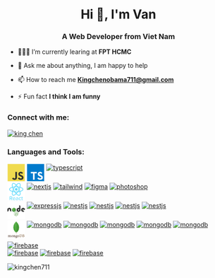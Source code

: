 <h1 align="center">Hi 👋, I'm Van</h1>
<h3 align="center">A Web Developer from Viet Nam</h3>

- 👨🏾‍🎓 I’m currently learing at **FPT HCMC**

- 💬 Ask me about anything, I am happy to help

- 📫 How to reach me **Kingchenobama711@gmail.com**

- ⚡ Fun fact **I think I am funny**

<h3 align="left">Connect with me:</h3>
<p align="left">
<a href="https://fb.com/king chen" target="blank"><img align="center" src="https://raw.githubusercontent.com/rahuldkjain/github-profile-readme-generator/master/src/images/icons/Social/facebook.svg" alt="king chen" height="30" width="40" /></a>
</p>

<h3 align="left">Languages and Tools:</h3>
<p align="left">

<div style="display: flex; gap:4px; flex-wrap: wrap;"><a href="https://developer.mozilla.org/en-US/docs/Web/JavaScript" target="_blank" rel="noreferrer">
  <img src="https://raw.githubusercontent.com/devicons/devicon/master/icons/javascript/javascript-original.svg" alt="javascript" width="40" height="40"/>
</a>
<a href="https://www.typescriptlang.org/" target="_blank" rel="noreferrer">
  <img src="https://raw.githubusercontent.com/devicons/devicon/master/icons/typescript/typescript-original.svg" alt="typescript" width="40" height="40"/>
</a>

<a href="#" rel="noreferrer">
  <img src="https://upload.wikimedia.org/wikipedia/commons/thumb/d/d2/C_Sharp_Logo_2023.svg/640px-C_Sharp_Logo_2023.svg.png" alt="typescript" width="40" height="40"/>
</a>
</div>

<div style="display: flex; gap:4px; flex-wrap: wrap;">
<a href="https://reactjs.org/" target="_blank" rel="noreferrer">
  <img src="https://raw.githubusercontent.com/devicons/devicon/master/icons/react/react-original-wordmark.svg" alt="react" width="40" height="40"/>
</a>

<a href="https://nextjs.org/" target="_blank" rel="noreferrer">
  <img src="https://marcbruederlin.gallerycdn.vsassets.io/extensions/marcbruederlin/next-icons/0.0.4/1710496760165/Microsoft.VisualStudio.Services.Icons.Default" alt="nextjs" width="40" height="40"/>
</a>

<a href="https://tailwindcss.com/" target="_blank" rel="noreferrer">
  <img src="https://www.vectorlogo.zone/logos/tailwindcss/tailwindcss-icon.svg" alt="tailwind" width="40" height="40"/>
</a>

<a href="https://www.figma.com/" target="_blank" rel="noreferrer">
  <img src="https://www.vectorlogo.zone/logos/figma/figma-icon.svg" alt="figma" width="40" height="40"/>
</a>

<a href="https://www.photoshop.com/en" target="_blank" rel="noreferrer">
  <img src="https://yt3.googleusercontent.com/ytc/AIdro_keG95kcun6Bg2BCPgHNt0b7Gi9ST3ylBP_xE9NM2RfVNqK=s900-c-k-c0x00ffffff-no-rj" alt="photoshop" width="40" height="40"/>
</a>
</div>

<div style="display: flex; gap:4px; flex-wrap: wrap;">
<a href="https://nodejs.org" target="_blank" rel="noreferrer">
  <img src="https://raw.githubusercontent.com/devicons/devicon/master/icons/nodejs/nodejs-original-wordmark.svg" alt="nodejs" width="40" height="40"/>
</a>

<a href="https://expressjs.com/" target="_blank" rel="noreferrer">
  <img src="https://adware-technologies.s3.amazonaws.com/uploads/technology/thumbnail/20/express-js.png" alt="expressjs" width="40" height="40"/>
</a>
<a href="https://nestjs.com/" target="_blank" rel="noreferrer">
  <img src="https://nestjs.com/logo-small-gradient.76616405.svg" alt="nestjs" width="40" height="40"/>
</a>
<a href="#" rel="noreferrer">
  <img src="https://upload.wikimedia.org/wikipedia/commons/thumb/e/ee/.NET_Core_Logo.svg/2048px-.NET_Core_Logo.svg.png" alt="nestjs" width="40" height="40"/>
</a>

<a href="https://unity.com/" target="_blank" >
  <img src="https://i.redd.it/tu3gt6ysfxq71.png" alt="nestjs" width="40" height="40"/>
</a>

<a href="https://soliditylang.org/" target="_blank" >
  <img src="https://upload.wikimedia.org/wikipedia/commons/thumb/6/6f/Ethereum-icon-purple.svg/512px-Ethereum-icon-purple.svg.png?20200227011040" alt="nestjs" width="40" height="40"/>
</a>
</div>


<div style="display: flex; gap:4px; flex-wrap: wrap;">

<a href="https://www.mongodb.com/" target="_blank" rel="noreferrer">
  <img src="https://raw.githubusercontent.com/devicons/devicon/master/icons/mongodb/mongodb-original-wordmark.svg" alt="mongodb" width="40" height="40"/>
</a>

<a href="#" rel="noreferrer">
  <img src="https://labs.mysql.com/common/logos/mysql-logo.svg?v2" alt="mongodb" width="40" height="40"/>
</a>
<a href="#" rel="noreferrer">
  <img src="https://www.postgresql.org/media/img/about/press/elephant.png" alt="mongodb" width="40" height="40"/>
</a>
<a href="#" rel="noreferrer">
  <img src="https://lennox-it.uk/wp-content/uploads/2015/12/SQL-Server-20121.png" alt="mongodb" width="40" height="40"/>
</a>
<a href="#" rel="noreferrer">
  <img src="https://cdn4.iconfinder.com/data/icons/redis-2/1451/Untitled-2-512.png" alt="mongodb" width="40" height="40"/>
</a>
<a href="#" rel="noreferrer">
  <img src="https://static-00.iconduck.com/assets.00/rabbitmq-icon-484x512-s9lfaapn.png" alt="mongodb" width="40" height="40"/>
</a>

<a href="https://firebase.google.com/" target="_blank" rel="noreferrer">
  <img src="https://www.vectorlogo.zone/logos/firebase/firebase-icon.svg" alt="firebase" width="40" height="40"/>
</a>
</div>

<div style="display: flex; gap:4px; flex-wrap: wrap;">
<a href="#" rel="noreferrer">
  <img src="https://static-00.iconduck.com/assets.00/docker-icon-2048x2048-5mc7mvtn.png" alt="firebase" width="40" height="40"/>
</a>
<a href="#" rel="noreferrer">
  <img src="https://kb.pavietnam.vn/wp-content/uploads/2021/08/k8s-logo.png" alt="firebase" width="40" height="40"/>
</a>
<a href="#" rel="noreferrer">
  <img src="https://www.pngmart.com/files/23/Aws-Logo-PNG-Picture.png" alt="firebase" width="40" height="40"/>
</a>
</div>

</p>

<p><img align="center" src="https://github-readme-stats.vercel.app/api/top-langs?username=kingchen711&show_icons=true&locale=en&layout=compact" alt="kingchen711" /></p>
